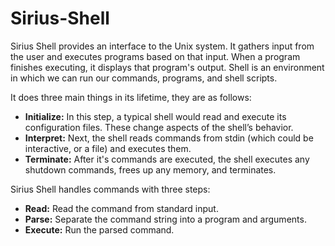 # Sirius-Shell
<p>Sirius Shell provides an interface to the Unix system. It gathers input from the user and executes programs based on that input. When a program finishes executing, it displays that program's output.
Shell is an environment in which we can run our commands, programs, and shell scripts.
</p>
<p>
It does three main things in its lifetime, they are as follows:
<ul>
<li><b>Initialize:</b> In this step, a typical shell would read and execute its configuration files. These change aspects of the shell’s behavior.</li>
<li><b>Interpret:</b> Next, the shell reads commands from stdin (which could be interactive, or a file) and executes them.</li>
<li><b>Terminate:</b> After it's commands are executed, the shell executes any shutdown commands, frees up any memory, and terminates.</li>
</ul>
</p>
<p>
Sirius Shell handles commands with three steps:
<ul>
<li><b>Read:</b> Read the command from standard input.</li>
<li><b>Parse:</b> Separate the command string into a program and arguments.</li>
<li><b>Execute:</b> Run the parsed command.</li>
</ul>
</p>
